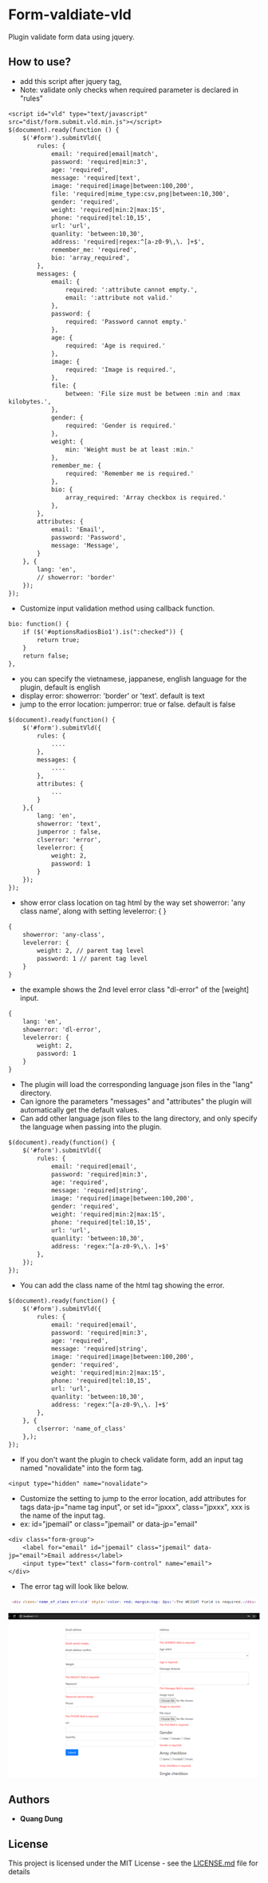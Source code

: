 # Form-valdiate-vld

Plugin validate form data using jquery.

## How to use?

- add this script after jquery tag,
- Note: validate only checks when required parameter is declared in "rules"

```
<script id="vld" type="text/javascript" src="dist/form.submit.vld.min.js"></script>
$(document).ready(function () {
    $('#form').submitVld({
        rules: {
            email: 'required|email|match',
            password: 'required|min:3',
            age: 'required',
            message: 'required|text',
            image: 'required|image|between:100,200',
            file: 'required|mime_type:csv,png|between:10,300',
            gender: 'required',
            weight: 'required|min:2|max:15',
            phone: 'required|tel:10,15',
            url: 'url',
            quanlity: 'between:10,30',
            address: 'required|regex:^[a-z0-9\,\. ]+$',
            remember_me: 'required',
            bio: 'array_required',
        },
        messages: {
            email: {
                required: ':attribute cannot empty.',
                email: ':attribute not valid.'
            },
            password: {
                required: 'Password cannot empty.'
            },
            age: {
                required: 'Age is required.'
            },
            image: {
                required: 'Image is required.',
            },
            file: {
                between: 'File size must be between :min and :max kilobytes.',
            },
            gender: {
                required: 'Gender is required.'
            },
            weight: {
                min: 'Weight must be at least :min.'
            },
            remember_me: {
                required: 'Remember me is required.'
            },
            bio: {
                array_required: 'Array checkbox is required.'
            },
        },
        attributes: {
            email: 'Email',
            password: 'Password',
            message: 'Message',
        }
    }, {
        lang: 'en',
        // showerror: 'border'
    });
});
```

- Customize input validation method using callback function.

```
bio: function() {
    if ($('#optionsRadiosBio1').is(":checked")) {
        return true;
    }
    return false;
},
```

- you can specify the vietnamese, jappanese, english language for the plugin, default is english
- display error: showerror: 'border' or 'text'. default is text
- jump to the error location: jumperror: true or false. default is false

```
$(document).ready(function() {
    $('#form').submitVld({
        rules: {
            ....
        },
        messages: {
            ....
        },
        attributes: {
            ...
        }
    },{
        lang: 'en',
        showerror: 'text',
        jumperror : false,
        clserror: 'error',
        levelerror: {
            weight: 2,
            password: 1
        }
    });
});
```

- show error class location on tag html by the way set showerror: 'any class name', along with setting levelerror: { }

```
{
    showerror: 'any-class',
    levelerror: {
        weight: 2, // parent tag level
        password: 1 // parent tag level
    }
}
```

- the example shows the 2nd level error class "dl-error" of the [weight] input.

```
{
    lang: 'en',
    showerror: 'dl-error',
    levelerror: {
        weight: 2,
        password: 1
    }
}
```

- The plugin will load the corresponding language json files in the "lang" directory.
- Can ignore the parameters "messages" and "attributes" the plugin will automatically get the default values.
- Can add other language json files to the lang directory, and only specify the language when passing into the plugin.

```
$(document).ready(function() {
    $('#form').submitVld({
        rules: {
            email: 'required|email',
            password: 'required|min:3',
            age: 'required',
            message: 'required|string',
            image: 'required|image|between:100,200',
            gender: 'required',
            weight: 'required|min:2|max:15',
            phone: 'required|tel:10,15',
            url: 'url',
            quanlity: 'between:10,30',
            address: 'regex:^[a-z0-9\,\. ]+$'
        },
    });
});
```

- You can add the class name of the html tag showing the error.

```
$(document).ready(function() {
    $('#form').submitVld({
        rules: {
            email: 'required|email',
            password: 'required|min:3',
            age: 'required',
            message: 'required|string',
            image: 'required|image|between:100,200',
            gender: 'required',
            weight: 'required|min:2|max:15',
            phone: 'required|tel:10,15',
            url: 'url',
            quanlity: 'between:10,30',
            address: 'regex:^[a-z0-9\,\. ]+$'
        },
    }, {
        clserror: 'name_of_class'
    },);
});
```

- If you don't want the plugin to check validate form, add an input tag named "novalidate" into the form tag.

```
<input type="hidden" name="novalidate">
```

- Customize the setting to jump to the error location, add attributes for tags data-jp="name tag input", or set id="jpxxx", class="jpxxx", xxx is the name of the input tag.
- ex: id="jpemail" or class="jpemail" or data-jp="email"

```
<div class="form-group">
    <label for="email" id="jpemail" class="jpemail" data-jp="email">Email address</label>
    <input type="text" class="form-control" name="email">
</div>
```

- The error tag will look like below.

![demo](https://github.com/larint/form-validate-vld/blob/master/form/image/tag_error.png)

![demo](https://github.com/larint/form-validate-vld/blob/master/form/image/vld.png)

## Authors

- **Quang Dung**

## License

This project is licensed under the MIT License - see the [LICENSE.md](LICENSE.md) file for details
